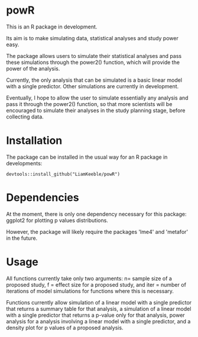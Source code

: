 # powR

This is an R package in development.

Its aim is to make simulating data, statistical analyses and study power easy.

The package allows users to simulate their statistical analyses and pass 
these simulations through the power2() function, which will provide the 
power of the analysis.

Currently, the only analysis that can be simulated is a basic linear model with a single predictor. Other simulations are currently in development.

Eventually, I hope to allow the user to simulate essentially any analysis and pass it through the power2() function, so that more scientists will be encouraged to simulate their analyses in the study planning stage, before collecting data.

# Installation

The package can be installed in the usual way for an R package in developments:

```
devtools::install_github("LiamKeeble/powR")

```

# Dependencies

At the moment, there is only one dependency necessary for this package: ggplot2 for plotting p values distributions.

However, the package will likely require the packages 'lme4' and 'metafor' in the future.




# Usage 

All functions currently take only two arguments: n= sample size of a proposed study, f = effect size for a proposed study, and iter = number of iterations of model simulations for functions where this is necessary.

Functions currently allow simulation of a linear model with a single predictor that returns a summary table for that analysis, a simulation of a linear model with a single predictor that returns a p-value only for that analysis, power analysis for a analysis involving a linear model with a single predictor, and a density plot for p values of a proposed analysis.





